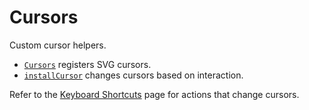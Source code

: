 # Cursors

Custom cursor helpers.

- [`Cursors`](../../../../../packages/app/studio/src/ui/Cursors.ts) registers SVG cursors.
- [`installCursor`](../../../../../packages/app/studio/src/ui/hooks/cursor.ts) changes cursors based on interaction.

Refer to the [Keyboard Shortcuts](../../../docs-user/keyboard-shortcuts.md#timeline) page for actions that change cursors.
